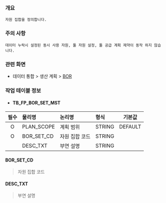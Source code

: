### 개요
    자원 집합을 정의합니다.

### 주의 사항
    데이터 누락시 설정된 동시 사용 자원, 툴 자원 설정, 툴 공급 계획 제약이 동작 하지 않습니다.

### 관련 화면
- 데이터 통합 > 생산 계획 > [BOR](#/dataintegration/factoryplan/bor)

### 작업 테이블 정보
- #### TB_FP_BOR_SET_MST


| 필수 | 물리명            | 논리명       | 형식     |    기본값    |
|:--:|:---------------|:----------|:-------|:---------:|
| O  | PLAN_SCOPE        | 계획 범위    | STRING | DEFAULT    |
| O  | BOR_SET_CD        | 자원 집합 코드    | STRING |           |
|    | DESC_TXT        | 부연 설명    | STRING |           |

#### BOR_SET_CD
> 자원 집합 코드

#### DESC_TXT
> 부연 설명
